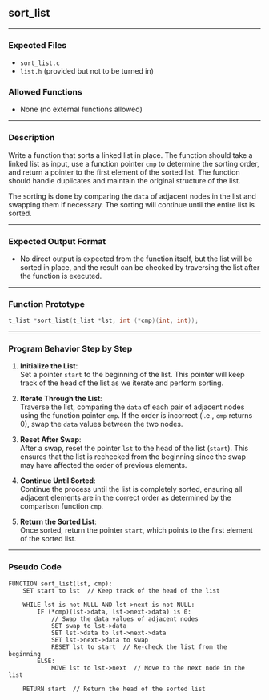 ## **sort_list**

---

### **Expected Files**  
- `sort_list.c`
- `list.h` (provided but not to be turned in)

### **Allowed Functions**  
- None (no external functions allowed)

---

### **Description**  
Write a function that sorts a linked list in place. The function should take a linked list as input, use a function pointer `cmp` to determine the sorting order, and return a pointer to the first element of the sorted list. The function should handle duplicates and maintain the original structure of the list.

The sorting is done by comparing the `data` of adjacent nodes in the list and swapping them if necessary. The sorting will continue until the entire list is sorted.

---

### **Expected Output Format**  
- No direct output is expected from the function itself, but the list will be sorted in place, and the result can be checked by traversing the list after the function is executed.

---

### **Function Prototype**  
```c
t_list *sort_list(t_list *lst, int (*cmp)(int, int));
```

---

### **Program Behavior Step by Step**  
1. **Initialize the List**:  
   Set a pointer `start` to the beginning of the list. This pointer will keep track of the head of the list as we iterate and perform sorting.

2. **Iterate Through the List**:  
   Traverse the list, comparing the `data` of each pair of adjacent nodes using the function pointer `cmp`. If the order is incorrect (i.e., `cmp` returns 0), swap the `data` values between the two nodes.

3. **Reset After Swap**:  
   After a swap, reset the pointer `lst` to the head of the list (`start`). This ensures that the list is rechecked from the beginning since the swap may have affected the order of previous elements.

4. **Continue Until Sorted**:  
   Continue the process until the list is completely sorted, ensuring all adjacent elements are in the correct order as determined by the comparison function `cmp`.

5. **Return the Sorted List**:  
   Once sorted, return the pointer `start`, which points to the first element of the sorted list.

---

### **Pseudo Code**  
```plaintext
FUNCTION sort_list(lst, cmp):
    SET start to lst  // Keep track of the head of the list

    WHILE lst is not NULL AND lst->next is not NULL:
        IF (*cmp)(lst->data, lst->next->data) is 0:
            // Swap the data values of adjacent nodes
            SET swap to lst->data
            SET lst->data to lst->next->data
            SET lst->next->data to swap
            RESET lst to start  // Re-check the list from the beginning
        ELSE:
            MOVE lst to lst->next  // Move to the next node in the list

    RETURN start  // Return the head of the sorted list
```
